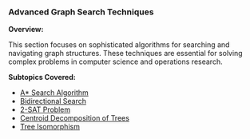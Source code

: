### **Advanced Graph Search Techniques**

**Overview:**

This section focuses on sophisticated algorithms for searching and navigating graph structures. These techniques are essential for solving complex problems in computer science and operations research.

**Subtopics Covered:**

- [A* Search Algorithm](./Extended_Euclid’s_Algorithm/README.md)
- [Bidirectional Search](./Extended_Euclid’s_Algorithm/README.md)
- [2-SAT Problem](./Extended_Euclid’s_Algorithm/README.md)
- [Centroid Decomposition of Trees](./Extended_Euclid’s_Algorithm/README.md)
- [Tree Isomorphism](./Extended_Euclid’s_Algorithm/README.md)

